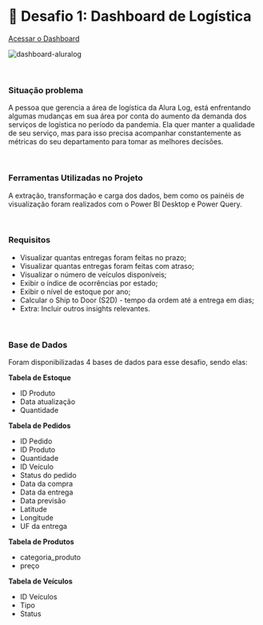 **<h1>🚛 Desafio 1: Dashboard de Logística</h1>**

[Acessar o Dashboard](https://app.powerbi.com/view?r=eyJrIjoiOTIwMDQzMGQtNDUwMC00Njc0LWI5M2MtZjU4YTU4MjEzYjA4IiwidCI6ImQ0NDEzYjc1LWUxZWYtNGViYi1hZGIzLWFlZThmZTBlZDJlNSJ9&pageName=ReportSectionefcfe0e64d15920c0688)

![dashboard-aluralog](https://drive.google.com/file/d/1-eRB4PGcd7d1b3aOc1QMrZalhgo24H5M/view?usp=sharing)

<br>

### Situação problema

A pessoa que gerencia a área de logística da Alura Log, está enfrentando algumas mudanças em sua área por conta do aumento da demanda dos serviços de logística no período da pandemia. Ela quer manter a qualidade de seu serviço, mas para isso precisa acompanhar constantemente as métricas do seu departamento para tomar as melhores decisões. 

<br>

### Ferramentas Utilizadas no Projeto

A extração, transformação e carga dos dados, bem como os painéis de visualização foram realizados com o Power BI Desktop e Power Query. 

<br>

### Requisitos

<ul>
  <li>Visualizar quantas entregas foram feitas no prazo;</li>
  <li>Visualizar quantas entregas foram feitas com atraso;</li>
  <li>Visualizar o número de veículos disponíveis;</li>
  <li>Exibir o índice de ocorrências por estado;</li>
  <li>Exibir o nível de estoque por ano;</li>
  <li>Calcular o Ship to Door (S2D) - tempo da ordem até a entrega em dias;</li>
  <li>Extra: Incluir outros insights relevantes.</li>
</ul>


<br>

### Base de Dados

Foram disponibilizadas 4 bases de dados para esse desafio, sendo elas:

  


<b>Tabela de Estoque</b>

<ul>
    <li>ID Produto</li>
    <li>Data atualização</li>
    <li>Quantidade</li>
</ul>




<b>Tabela de Pedidos</b>

<ul>
    <li>ID Pedido</li>
    <li>ID Produto</li>
    <li>Quantidade</li>
    <li>ID Veículo</li>
    <li>Status do pedido</li>
    <li>Data da compra</li>
    <li>Data da entrega</li>
    <li>Data previsão</li>
    <li>Latitude</li>
    <li>Longitude</li>
    <li>UF da entrega</li>
</ul>





<b>Tabela de Produtos</b>

<ul>
    <li>categoria_produto</li>
    <li>preço</li>
</ul>




<b>Tabela de Veículos</b>

<ul>
    <li>ID Veículos</li>
    <li>Tipo</li>
    <li>Status</li>
</ul>

### 
